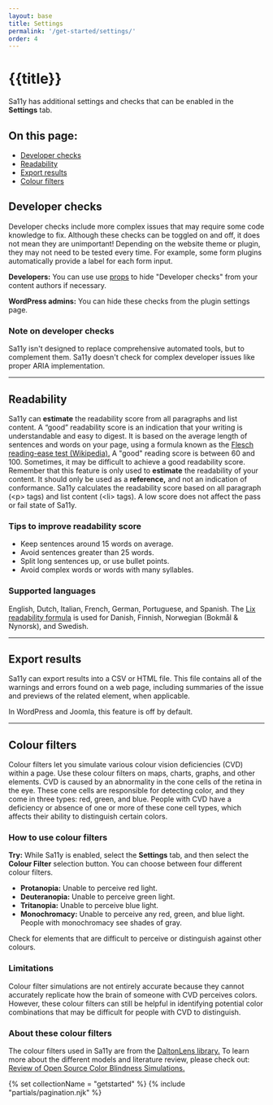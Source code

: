 ```yaml
---
layout: base
title: Settings
permalink: '/get-started/settings/'
order: 4
---
```


# {{title}}

Sa11y has additional settings and checks that can be enabled in the **Settings** tab.

<nav aria-labelledby="onthispage">

<h2 class="h5" id="onthispage">On this page:</h2>

- [Developer checks](#developer-checks)
- [Readability](#readability)
- [Export results](#export-results)
- [Colour filters](#colour-filters)

</nav>

## Developer checks
Developer checks include more complex issues that may require some code knowledge to fix. Although these checks can be toggled on and off, it does not mean they are unimportant! Depending on the website theme or plugin, they may not need to be tested every time. For example, some form plugins automatically provide a label for each form input.

<p><strong><i class="bi bi-journal-code"></i> Developers:</strong> You can use use <a href="/developers/props">props</a> to hide "Developer checks" from your content authors if necessary.</p>
<p><strong><i class="bi bi-wordpress"></i> WordPress admins:</strong> You can hide these checks from the plugin settings page.</p>

### Note on developer checks
Sa11y isn't designed to replace comprehensive automated tools, but to complement them. Sa11y doesn't check for complex developer issues like proper ARIA implementation.

<hr aria-hidden="true" class="my-5">

## Readability
Sa11y can **estimate** the readability score from all paragraphs and list content. A “good” readability score is an indication that your writing is understandable and easy to digest. It is based on the average length of sentences and words on your page, using a formula known as the [Flesch reading-ease test (Wikipedia).](https://en.wikipedia.org/wiki/Flesch%E2%80%93Kincaid_readability_tests#Flesch_reading_ease) A "good" reading score is between 60 and 100. Sometimes, it may be difficult to achieve a good readability score. Remember that this feature is only used to **estimate** the readability of your content. It should only be used as a **reference,** and not an indication of conformance. Sa11y calculates the readability score based on all paragraph (&lt;p&gt; tags) and list content (&lt;li&gt; tags). A low score does not affect the pass or fail state of Sa11y.

### Tips to improve readability score
- Keep sentences around 15 words on average.
- Avoid sentences greater than 25 words.
- Split long sentences up, or use bullet points.
- Avoid complex words or words with many syllables.

### Supported languages

English, Dutch, Italian, French, German, Portuguese, and Spanish. The [Lix readability formula](https://en.wikipedia.org/wiki/Lix_(readability_test)) is used for Danish, Finnish, Norwegian (Bokmål & Nynorsk), and Swedish.

<hr aria-hidden="true" class="my-5">

## Export results
Sa11y can export results into a CSV or HTML file. This file contains all of the warnings and errors found on a web page, including summaries of the issue and previews of the related element, when applicable.

In WordPress and Joomla, this feature is off by default.

<hr aria-hidden="true" class="my-5">

## Colour filters
Colour filters let you simulate various colour vision deficiencies (CVD) within a page. Use these colour filters on maps, charts, graphs, and other elements. CVD is caused by an abnormality in the cone cells of the retina in the eye. These cone cells are responsible for detecting color, and they come in three types: red, green, and blue. People with CVD have a deficiency or absence of one or more of these cone cell types, which affects their ability to distinguish certain colors.

### How to use colour filters

<p class="alert alert-primary">
   <strong>Try:</strong> While Sa11y is enabled, select the <strong>Settings</strong> tab, and then select the <strong>Colour Filter</strong> selection button. You can choose between four different colour filters.
</p>

- **Protanopia:** Unable to perceive red light.
- **Deuteranopia:** Unable to perceive green light.
- **Tritanopia:** Unable to perceive blue light.
- **Monochromacy:** Unable to perceive any red, green, and blue light. People with monochromacy see shades of gray.

Check for elements that are difficult to perceive or distinguish against other colours.

### Limitations
Colour filter simulations are not entirely accurate because they cannot accurately replicate how the brain of someone with CVD perceives colors. However, these colour filters can still be helpful in identifying potential color combinations that may be difficult for people with CVD to distinguish.

### About these colour filters
The colour filters used in Sa11y are from the [DaltonLens library.](https://daltonlens.org) To learn more about the different models and literature review, please check out: [Review of Open Source Color Blindness Simulations.](https://daltonlens.org/opensource-cvd-simulation/)

<script>
localStorage.setItem("sa11y-panel", "Opened");
localStorage.setItem("sa11y-settings", "Opened");
localStorage.removeItem("sa11y-images");
localStorage.removeItem("sa11y-outline");
</script>

{% set collectionName = "getstarted" %}
{% include "partials/pagination.njk" %}